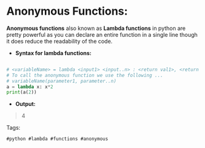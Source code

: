 # Anonymous Functions:

**Anonymous functions** also known as **Lambda functions** in python are
pretty powerful as you can declare an entire function in a single
line though it does reduce the readability of the code.

* **Syntax for lambda functions:**

```python

# <variableName> = lambda <input1> <input..n> : <return val1>, <return val2>
# To call the anonymous function we use the following ...
# variableName(parameter1, parameter..n)
a = lambda x: x*2
print(a(2))

```
* **Output:**

> 4

Tags:

    #python #lambda #functions #anonymous
